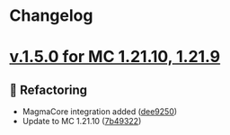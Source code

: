 # Changelog

# [v.1.5.0 for MC 1.21.10, 1.21.9](https://github.com/XxRexRaptorxX/ParticleSpawner/compare/v.1.5.0-dev1...v.1.5.0-dev5)

## 🔨 Refactoring

- MagmaCore integration added ([dee9250](https://github.com/XxRexRaptorxX/ParticleSpawner/commit/dee92500fbd73be259535c0aa6452a497e05ff7c))
- Update to MC 1.21.10 ([7b49322](https://github.com/XxRexRaptorxX/ParticleSpawner/commit/7b49322dbdafcbfaaa75cc69e3479bd7fa520d88))
